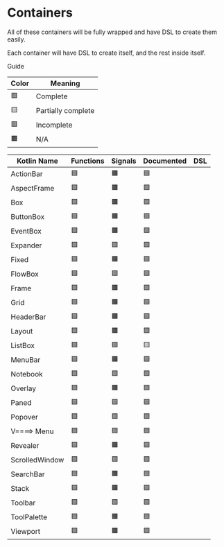 # Containers

All of these containers will be fully wrapped and have DSL to create them easily.

Each container will have DSL to create itself, and the rest inside itself.

Guide

| Color | Meaning             |
| ----- | ------------------- |
| 🟩    | Complete            |
| 🟨    | Partially complete  |
| 🟥    | Incomplete          |
| 🟫    | N/A                 |

| Kotlin Name         | Functions | Signals   | Documented    | DSL |
| ------------------- | --------- | --------- | ------------- | --- |
| ActionBar           | 🟩 | 🟫 | 🟩
| AspectFrame         | 🟩 | 🟫 | 🟩
| Box                 | 🟩 | 🟫 | 🟩
| ButtonBox           | 🟩 | 🟫 | 🟩
| EventBox            | 🟩 | 🟫 | 🟩
| Expander            | 🟩 | 🟩 | 🟩
| Fixed               | 🟩 | 🟫 | 🟩
| FlowBox             | 🟩 | 🟩 | 🟩
| Frame               | 🟩 | 🟫 | 🟩
| Grid                | 🟩 | 🟫 | 🟩
| HeaderBar           | 🟩 | 🟫 | 🟩
| Layout              | 🟩 | 🟫 | 🟩
| ListBox             | 🟩 | 🟩 | 🟨
| MenuBar             | 🟩 | 🟫 | 🟩
| Notebook            | 🟩 | 🟩 | 🟩
| Overlay             | 🟩 | 🟫 | 🟩
| Paned               | 🟩 | 🟩 | 🟩
| Popover             | 🟩 | 🟩 | 🟩
| V====> Menu         | 🟩 | 🟩 | 🟩
| Revealer            | 🟩 | 🟫 | 🟩
| ScrolledWindow      | 🟩 | 🟩 | 🟩
| SearchBar           | 🟩 | 🟫 | 🟩
| Stack               | 🟩 | 🟫 | 🟩
| Toolbar             | 🟩 | 🟩 | 🟩
| ToolPalette         | 🟩 | 🟫 | 🟩
| Viewport            | 🟩 | 🟫 | 🟩
